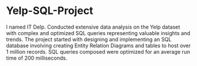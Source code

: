 # Yelp-SQL-Project
I named IT Delp.
Conducted extensive data analysis on the Yelp dataset with complex and optimized SQL queries representing valuable insights and trends. The project started with designing and implementing an SQL database involving creating Entity Relation Diagrams and tables to host over 1 million records. SQL queries composed were optimized for an average run time of 200 milliseconds.
